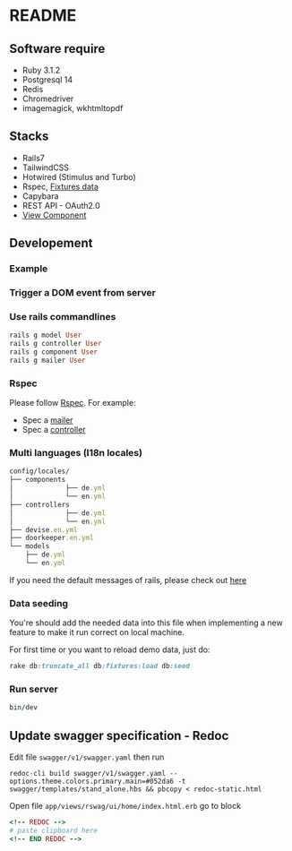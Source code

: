 # README

## Software require
- Ruby 3.1.2
- Postgresql 14
- Redis
- Chromedriver
- imagemagick, wkhtmltopdf

## Stacks
- Rails7
- TailwindCSS
- Hotwired (Stimulus and Turbo)
- Rspec, [Fixtures data](https://api.rubyonrails.org/v7.0.3/classes/ActiveRecord/FixtureSet.html)
- Capybara
- REST API - OAuth2.0
- [View Component](https://viewcomponent.org/)

## Developement

### Example

### Trigger a DOM event from server

### Use rails commandlines

```ruby
rails g model User
rails g controller User
rails g component User
rails g mailer User
```
### Rspec

Please follow [Rspec](https://relishapp.com/rspec/rspec-rails/v/5-1/docs/). For example:
- Spec a [mailer](https://relishapp.com/rspec/rspec-rails/v/5-1/docs/mailer-specs)
- Spec a [controller](https://relishapp.com/rspec/rspec-rails/v/5-1/docs/request-specs/request-spec)

### Multi languages (I18n locales)

```ruby
config/locales/
├── components
│             ├── de.yml
│             └── en.yml
├── controllers
│             ├── de.yml
│             └── en.yml
├── devise.en.yml
├── doorkeeper.en.yml
└── models
    ├── de.yml
    └── en.yml
```

If you need the default messages of rails, please check out [here](https://github.com/svenfuchs/rails-i18n/tree/master/rails/locale)

### Data seeding
You're should add the needed data into this file when implementing a new feature to make it run correct on local machine.

For first time or you want to reload demo data, just do:
```ruby
rake db:truncate_all db:fixtures:load db:seed
```

### Run server
```ruby
bin/dev
```

## Update swagger specification - Redoc
Edit file `swagger/v1/swagger.yaml` then run
```
redoc-cli build swagger/v1/swagger.yaml --options.theme.colors.primary.main=#052da6 -t swagger/templates/stand_alone.hbs && pbcopy < redoc-static.html
```
Open file `app/views/rswag/ui/home/index.html.erb` go to block
```ruby
<!-- REDOC -->
# paste clipboard here
<!-- END REDOC -->
```
